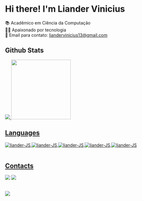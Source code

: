 # Hi there! I'm Liander Vinicius 

📚 Acadêmico em Ciência da Computação <br>
👨‍💻 Apaixonado por tecnologia <br>
📧 Email para contato: liandervinicius13@gmail.com

## Github Stats

  <div>
      <a href="https://github.com/Lianderdev">
      <img src="https://github-readme-streak-stats.herokuapp.com/?user=Lianderdev&theme=dark&hide_border=false"/>
      <img height="195em"  src="https://github-readme-stats.vercel.app/api/top-langs/?username=Lianderdev&size_weight=0.5&count_weight=0.5&theme=dark" src="https://github.com/anuraghazra/github-readme-stats"/>
  </div>
      
## Languages
  <div style="display: inline_block"> 
    <img align="center" alt="liander-JS" src="https://img.shields.io/badge/HTML5-E34F26?style=for-the-badge&logo=html5&logoColor=white"> 
    <img align="center" alt="liander-JS" src="https://img.shields.io/badge/CSS3-1572B6?style=for-the-badge&logo=css3&logoColor=white">
    <img align="center" alt="liander-JS" src="https://img.shields.io/badge/JavaScript-F7DF1E?style=for-the-badge&logo=javascript&logoColor=black"> 
    <img align="center" alt="liander-JS" src="https://img.shields.io/badge/styled--components-DB7093?style=for-the-badge&logo=styled-components&logoColor=white"> 
    <img align="center" alt="liander-JS" src="https://img.shields.io/badge/React-20232A?style=for-the-badge&logo=react&logoColor=61DAFB"> 
  </div> <br>

## Contacts
  <div>
    <a href = "mailto:liandervinicius13a@gmail.com" target="_blank"><img src="https://img.shields.io/badge/Gmail-D14836?style=for-the-badge&logo=gmail&logoColor=white"></a>
    <a href = "https://www.linkedin.com/in/liander-vinicius-088403258/" target="_blank"><img src="https://img.shields.io/badge/LinkedIn-0077B5?style=for-the-badge&logo=linkedin&logoColor=white"></a>
  </div> <br>
<br>
  <div>
    <img src="https://i.pinimg.com/originals/b3/26/51/b326517cd8ca44b939a1bee41a7f103c.gif"
  </div>
  


